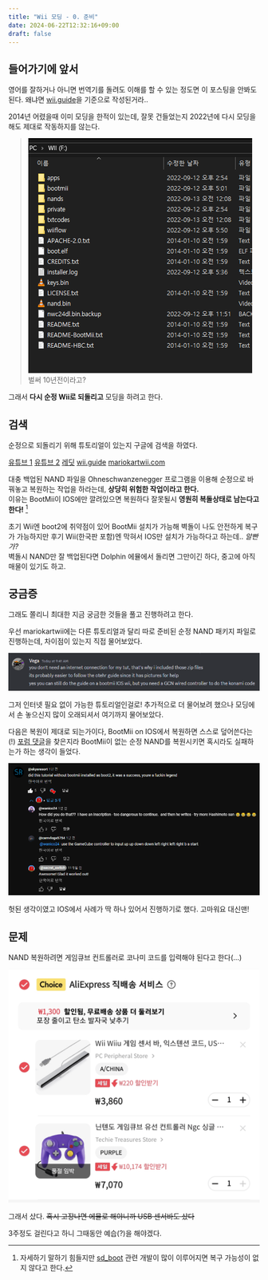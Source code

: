 ```yaml
---
title: "Wii 모딩 - 0. 준비"
date: 2024-06-22T12:32:16+09:00
draft: false
---
```


## 들어가기에 앞서
영어를 잘하거나 아니면 번역기를 돌려도 이해를 할 수 있는 정도면 이 포스팅을 안봐도 된다.
왜냐면 [wii.guide](https://wii.hacks.guide)을 기준으로 작성된거라..

2014년 어렸을때 이미 모딩을 한적이 있는데, 잘못 건들었는지 2022년에 다시 모딩을 해도 제대로 작동하지를 않는다.
> ![](images/2014_sdcard.png)
> 벌써 10년전이라고?

그래서 **다시 순정 Wii로 되돌리고** 모딩을 하려고 한다.

## 검색
순정으로 되돌리기 위해 튜토리얼이 있는지 구글에 검색을 하였다.

[유튜브 1](https://www.youtube.com/watch?v=gD-MWXdA8EI) [유튜브 2](https://www.youtube.com/watch?v=jdBjbOtwJGo) [레딧](https://www.reddit.com/r/WiiHacks/comments/tbzky7/wii_homebrew_guide_modded_to_stock_read_premises/) [wii.guide](https://wii.hacks.guide/wii-factory-reset.html) [mariokartwii.com](https://mariokartwii.com/showthread.php?tid=877)

대충 백업된 NAND 파일을 Ohneschwanzenegger 프로그램을 이용해 순정으로 바꿔놓고 복원하는 작업을 하라는데, **상당히 위험한 작업이라고 한다.**\
이유는 BootMii이 IOS에만 깔려있으면 복원하다 잘못될시 **영원히 복돌상태로 남는다고 한다!** [^1]

초기 Wii엔 boot2에 취약점이 있어 BootMii 설치가 가능해 벽돌이 나도 안전하게 복구가 가능하지만 후기 Wii(한국판 포함)엔 막혀서 IOS만 설치가 가능하다고 하는데.. *알빤가?*\
벽돌시 NAND만 잘 백업된다면 Dolphin 에뮬에서 돌리면 그만이긴 하다, 중고에 아직 매물이 있기도 하고.

## 궁금증
그래도 쫄리니 최대한 지금 궁금한 것들을 풀고 진행하려고 한다.

우선 mariokartwii에는 다른 튜토리얼과 달리 따로 준비된 순정 NAND 패키지 파일로 진행하는데, 차이점이 있는지 직접 물어보았다.

![](./images/vega_dm.png)

그저 인터넷 필요 없이 가능한 튜토리얼인걸로! 추가적으로 더 물어보려 했으나 모딩에서 손 놓으신지 많이 오래되셔서 여기까지 물어보았다.

다음은 복원이 제대로 되는가이다, BootMii on IOS에서 복원하면 스스로 덮어쓴다는(!) [포럼 댓글](https://forum.wiibrew.org/read.php?25,44256,50092)을 찾은지라 BootMii이 없는 순정 NAND를 복원시키면 혹시라도 실패하는가 하는 생각이 들었다.

![](./images/nand_restore_safe.png)

헛된 생각이였고 IOS에서 사례가 딱 하나 있어서 진행하기로 했다. 고마워요 대신맨!


## 문제
NAND 복원하려면 게임큐브 컨트롤러로 코나미 코드를 입력해야 된다고 한다(...)

![](./images/aliexpress.png)

그래서 샀다. ~~혹시 고장나면 에뮬로 해야니까 USB 센서바도 샀다~~

3주정도 걸린다고 하니 그때동안 예습(?)을 해야겠다.

[^1]: 자세하기 말하기 힘들지만 [sd_boot](https://wiki.raregamingdump.ca/index.php/Wii_Boot_Process#boot2) 관련 개발이 많이 이루어지면 복구 가능성이 없지 않다고 한다.